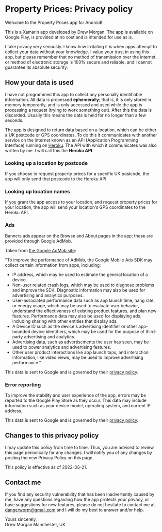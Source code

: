 # Property Prices: Privacy policy

Welcome to the Property Prices app for Android!

This is a Xamarin app developed by Drew Morgan. The app is available on Google Play, is provided at no cost and is intended for use as is.

I take privacy very seriously. I know how irritating it is when apps attempt to collect your data without your knowledge. I value your trust in using this app,
but please remember that no method of transmission over the internet, or method of electronic storage is 100% secure and reliable, and I cannot guarantee its
absolute security.

## How your data is used

I have not programmed this app to collect any personally identifiable information. All data is processed **ephemerally**; that is, it is only stored in memory
temporarily, and is only accessed and used while the app is processing a request (trying to work something out). After this the data is discarded. Usually this
means the data is held for no longer than a few seconds.

The app is designed to return data based on a location, which can be either a UK postcode or GPS coordinates. To do this it communicates with another service
on the Internet known as an API (Application Programming Interface) running on [Heroku](https://www.heroku.com/). The API with which it communicates was also
written by me. I will call this the **Heroku API**.

### Looking up a location by postcode

If you choose to request property prices for a specific UK postcode, the app will only send that postcode to the Heroku API.

### Looking up location names

If you grant the app access to your location, and request property prices for your location, the app will send your location's GPS coordinates to the Heroku API.

### Ads

Banners ads appear on the Browse and About pages in the app; these are provided through Google AdMob.

Taken from [the Google AdMob site](https://developers.google.com/admob/ios/data-disclosure):

"To improve the performance of AdMob, the Google Mobile Ads SDK may collect certain information from apps, including:

- IP address, which may be used to estimate the general location of a device.
- Non-user related crash logs, which may be used to diagnose problems and improve the SDK. Diagnostic information may also be used for advertising and analytics purposes.
- User-associated performance data such as app launch time, hang rate, or energy usage, which may be used to evaluate user behavior, understand the effectiveness of existing product features, and plan new features. Performance data may also be used for displaying ads, including sharing with other entities that display ads.
- A Device ID such as the device's advertising identifier or other app-bounded device identifiers, which may be used for the purpose of third-party advertising and analytics.
- Advertising data, such as advertisements the user has seen, may be used to power analytics and advertising features.
- Other user product interactions like app launch taps, and interaction information, like video views, may be used to improve advertising performance."

This data is sent to Google and is governed by their [privacy policy](https://policies.google.com/privacy).

### Error reporting

To improve the stability and user experience of the app, errors may be reported to the Google Play Store as they occur. This data may include information such
as your device model, operating system, and current IP address.

This data is sent to Google and is governed by their [privacy policy](https://policies.google.com/privacy).

## Changes to this privacy policy

I may update this policy from time to time. Thus, you are advised to review this page periodically for any changes. I will notify you of any changes by posting
the new Privacy Policy on this page.

This policy is effective as of 2022-06-21.

## Contact me

If you find any security vulnerability that has been inadvertently caused by me, have any questions regarding how the app protects your privacy, or have
suggestions for new features, please do not hesitate to contact me at [dangerworm@gmail.com](mailto:dangerworm@gmail.com) and I will do my best to answer
and/or help.

Yours sincerely,  
Drew Morgan
Manchester, UK
